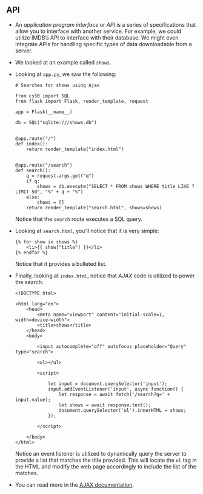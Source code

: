 ## API

- An _application program interface_ or _API_ is a series of specifications that allow you to interface with another service. For example, we could utilize IMDB’s API to interface with their database. We might even integrate APIs for handling specific types of data downloadable from a server.
- We looked at an example called `shows`.
- Looking at `app.py`, we saw the following:

      # Searches for shows using Ajax

      from cs50 import SQL
      from flask import Flask, render_template, request

      app = Flask(__name__)

      db = SQL("sqlite:///shows.db")


      @app.route("/")
      def index():
          return render_template("index.html")


      @app.route("/search")
      def search():
          q = request.args.get("q")
          if q:
              shows = db.execute("SELECT * FROM shows WHERE title LIKE ? LIMIT 50", "%" + q + "%")
          else:
              shows = []
          return render_template("search.html", shows=shows)

  Notice that the `search` route executes a SQL query.

- Looking at `search.html`, you’ll notice that it is very simple:

      {% for show in shows %}
          <li>{{ show["title"] }}</li>
      {% endfor %}

  Notice that it provides a bulleted list.

- Finally, looking at `index.html`, notice that _AJAX_ code is utilized to power the search:

      <!DOCTYPE html>

      <html lang="en">
          <head>
              <meta name="viewport" content="initial-scale=1, width=device-width">
              <title>shows</title>
          </head>
          <body>

              <input autocomplete="off" autofocus placeholder="Query" type="search">

              <ul></ul>

              <script>

                  let input = document.querySelector('input');
                  input.addEventListener('input', async function() {
                      let response = await fetch('/search?q=' + input.value);
                      let shows = await response.text();
                      document.querySelector('ul').innerHTML = shows;
                  });

              </script>

          </body>
      </html>

  Notice an event listener is utilized to dynamically query the server to provide a list that matches the title provided. This will locate the `ul` tag in the HTML and modify the web page accordingly to include the list of the matches.

- You can read more in the [AJAX documentation](https://api.jquery.com/category/ajax/).
